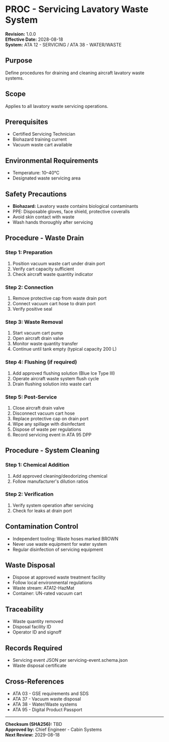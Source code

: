 # PROC - Servicing Lavatory Waste System
**Revision:** 1.0.0  
**Effective Date:** 2028-08-18  
**System:** ATA 12 - SERVICING / ATA 38 - WATER/WASTE  

## Purpose
Define procedures for draining and cleaning aircraft lavatory waste systems.

## Scope
Applies to all lavatory waste servicing operations.

## Prerequisites
* Certified Servicing Technician
* Biohazard training current
* Vacuum waste cart available

## Environmental Requirements
* Temperature: 10–40°C
* Designated waste servicing area

## Safety Precautions
* **Biohazard:** Lavatory waste contains biological contaminants
* PPE: Disposable gloves, face shield, protective coveralls
* Avoid skin contact with waste
* Wash hands thoroughly after servicing

## Procedure - Waste Drain

### Step 1: Preparation
1. Position vacuum waste cart under drain port
2. Verify cart capacity sufficient
3. Check aircraft waste quantity indicator

### Step 2: Connection
1. Remove protective cap from waste drain port
2. Connect vacuum cart hose to drain port
3. Verify positive seal

### Step 3: Waste Removal
1. Start vacuum cart pump
2. Open aircraft drain valve
3. Monitor waste quantity transfer
4. Continue until tank empty (typical capacity 200 L)

### Step 4: Flushing (if required)
1. Add approved flushing solution (Blue Ice Type III)
2. Operate aircraft waste system flush cycle
3. Drain flushing solution into waste cart

### Step 5: Post-Service
1. Close aircraft drain valve
2. Disconnect vacuum cart hose
3. Replace protective cap on drain port
4. Wipe any spillage with disinfectant
5. Dispose of waste per regulations
6. Record servicing event in ATA 95 DPP

## Procedure - System Cleaning

### Step 1: Chemical Addition
1. Add approved cleaning/deodorizing chemical
2. Follow manufacturer's dilution ratios

### Step 2: Verification
1. Verify system operation after servicing
2. Check for leaks at drain port

## Contamination Control
* Independent tooling: Waste hoses marked BROWN
* Never use waste equipment for water system
* Regular disinfection of servicing equipment

## Waste Disposal
* Dispose at approved waste treatment facility
* Follow local environmental regulations
* Waste stream: ATA12-HazMat
* Container: UN-rated vacuum cart

## Traceability
* Waste quantity removed
* Disposal facility ID
* Operator ID and signoff

## Records Required
* Servicing event JSON per servicing-event.schema.json
* Waste disposal certificate

## Cross-References
* ATA 03 - GSE requirements and SDS
* ATA 37 - Vacuum waste disposal
* ATA 38 - Water/Waste systems
* ATA 95 - Digital Product Passport

---
**Checksum (SHA256):** TBD  
**Approved by:** Chief Engineer - Cabin Systems  
**Next Review:** 2029-08-18
